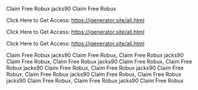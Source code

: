 Claim Free Robux jacks90 Claim Free Robux

Click Here to Get Access: https://igenerator.site/all.html

Click Here to Get Access: https://igenerator.site/all.html

Click Here to Get Access: https://igenerator.site/all.html

Claim Free Robux jacks90 Claim Free Robux, Claim Free Robux jacks90 Claim Free Robux, Claim Free Robux jacks90 Claim Free Robux, Claim Free Robux jacks90 Claim Free Robux, Claim Free Robux jacks90 Claim Free Robux, Claim Free Robux jacks90 Claim Free Robux, Claim Free Robux jacks90 Claim Free Robux, Claim Free Robux jacks90 Claim Free Robux
